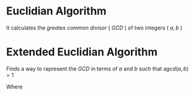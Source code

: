 # Euclidian Algorithm

It calculates the *greates common divisor* ( *GCD* ) of two integers ( $a,b$ )

# Extended Euclidian Algorithm

Finds a way to rapresent the *GCD* in terms of $a$ and $b$ such that a$gcd(a,b) = 1$

Where 